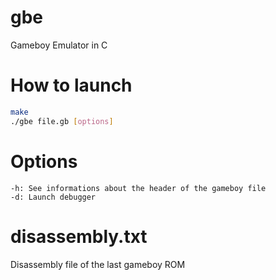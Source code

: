 # gbe
Gameboy Emulator in C

# How to launch
```bash
make
./gbe file.gb [options]
```

# Options
	-h: See informations about the header of the gameboy file
	-d: Launch debugger

# disassembly.txt
Disassembly file of the last gameboy ROM

